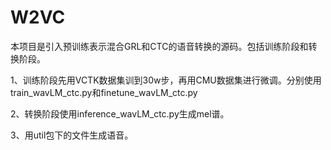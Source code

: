 # W2VC
本项目是引入预训练表示混合GRL和CTC的语音转换的源码。包括训练阶段和转换阶段。

1、训练阶段先用VCTK数据集训到30w步，再用CMU数据集进行微调。分别使用train_wavLM_ctc.py和finetune_wavLM_ctc.py

2、转换阶段使用inference_wavLM_ctc.py生成mel谱。

3、用util包下的文件生成语音。
